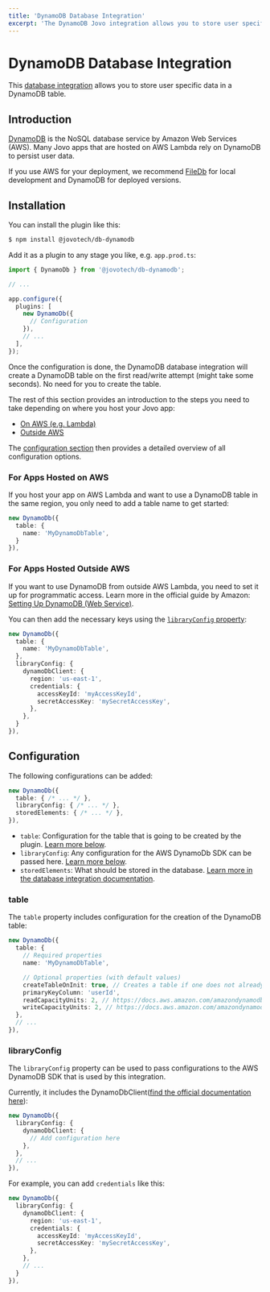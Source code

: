 ```yaml
---
title: 'DynamoDB Database Integration'
excerpt: 'The DynamoDB Jovo integration allows you to store user specific data in a DynamoDB table.'
---
```


# DynamoDB Database Integration

This [database integration](https://v4.jovo.tech/docs/databases) allows you to store user specific data in a DynamoDB table.

## Introduction

[DynamoDB](https://aws.amazon.com/dynamodb/) is the NoSQL database service by Amazon Web Services (AWS). Many Jovo apps that are hosted on AWS Lambda rely on DynamoDB to persist user data.

If you use AWS for your deployment, we recommend [FileDb](https://v4.jovo.tech/marketplace/db-filedb) for local development and DynamoDB for deployed versions.

## Installation

You can install the plugin like this:

```sh
$ npm install @jovotech/db-dynamodb
```

Add it as a plugin to any stage you like, e.g. `app.prod.ts`:

```typescript
import { DynamoDb } from '@jovotech/db-dynamodb';

// ...

app.configure({
  plugins: [
    new DynamoDb({
      // Configuration
    }),
    // ...
  ],
});
```

Once the configuration is done, the DynamoDB database integration will create a DynamoDB table on the first read/write attempt (might take some seconds). No need for you to create the table.

The rest of this section provides an introduction to the steps you need to take depending on where you host your Jovo app:

* [On AWS (e.g. Lambda)](#for-apps-hosted-on-aws)
* [Outside AWS](#for-apps-hosted-outside-aws)

The [configuration section](#configuration) then provides a detailed overview of all configuration options.

### For Apps Hosted on AWS

If you host your app on AWS Lambda and want to use a DynamoDB table in the same region, you only need to add a table name to get started:

```typescript
new DynamoDb({
  table: {
    name: 'MyDynamoDbTable',
  }
}),
```

### For Apps Hosted Outside AWS

If you want to use DynamoDB from outside AWS Lambda, you need to set it up for programmatic access. Learn more in the official guide by Amazon: [Setting Up DynamoDB (Web Service)](https://docs.aws.amazon.com/amazondynamodb/latest/developerguide/SettingUp.DynamoWebService.html).

You can then add the necessary keys using the [`libraryConfig` property](#libraryconfig):

```typescript
new DynamoDb({
  table: {
    name: 'MyDynamoDbTable',
  },
  libraryConfig: {
    dynamoDbClient: {
      region: 'us-east-1',
      credentials: {
        accessKeyId: 'myAccessKeyId',
        secretAccessKey: 'mySecretAccessKey',
      },
    },
  }
}),
```


## Configuration

The following configurations can be added:

```typescript
new DynamoDb({
  table: { /* ... */ },
  libraryConfig: { /* ... */ },
  storedElements: { /* ... */ },
}),
```


* `table`: Configuration for the table that is going to be created by the plugin. [Learn more below](#table).
* `libraryConfig`: Any configuration for the AWS DynamoDb SDK can be passed here. [Learn more below](#libraryconfig).
* `storedElements`: What should be stored in the database. [Learn more in the database integration documentation](https://v4.jovo.tech/docs/databases).



### table

The `table` property includes configuration for the creation of the DynamoDB table:

```typescript
new DynamoDb({
  table: {
    // Required properties
    name: 'MyDynamoDbTable',

    // Optional properties (with default values)
    createTableOnInit: true, // Creates a table if one does not already exist
    primaryKeyColumn: 'userId',
    readCapacityUnits: 2, // https://docs.aws.amazon.com/amazondynamodb/latest/developerguide/ProvisionedThroughput.html
    writeCapacityUnits: 2, // https://docs.aws.amazon.com/amazondynamodb/latest/developerguide/ProvisionedThroughput.html
  },
  // ...
}),
```


### libraryConfig

The `libraryConfig` property can be used to pass configurations to the AWS DynamoDB SDK that is used by this integration.

Currently, it includes the DynamoDbClient([find the official documentation here](https://docs.aws.amazon.com/AWSJavaScriptSDK/v3/latest/clients/client-dynamodb/interfaces/dynamodbclientconfig.html)):

```typescript
new DynamoDb({
  libraryConfig: {
    dynamoDbClient: {
      // Add configuration here
    },
  },
  // ...
}),
```

For example, you can add `credentials` like this:

```typescript
new DynamoDb({
  libraryConfig: {
    dynamoDbClient: {
      region: 'us-east-1',
      credentials: {
        accessKeyId: 'myAccessKeyId',
        secretAccessKey: 'mySecretAccessKey',
      },
    },
    // ...
  }
}),
```

